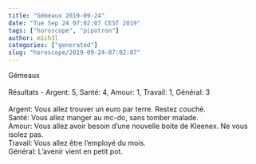 ```yaml
---
title: "Gémeaux 2019-09-24"
date: "Tue Sep 24 07:02:07 CEST 2019"
tags: ["horoscope", "pipotron"]
author: m1ch3l
categories: ["generated"]
slug: "horoscope/2019-09-24-07:02:07"
---
```


Gémeaux<br>
<br>
Résultats - Argent: 5, Santé: 4, Amour: 1, Travail: 1, Général: 3<br>
<br>
Argent:  Vous allez trouver un euro par terre. Restez couché.<br>
Santé:   Vous allez manger au mc-do, sans tomber malade. <br>
Amour:   Vous allez avoir besoin d’une nouvelle boite de Kleenex. Ne vous isolez pas.<br>
Travail: Vous allez être l’employé du mois. <br>
Général: L’avenir vient en petit pot.<br>
